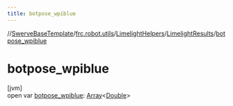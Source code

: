 ```yaml
---
title: botpose_wpiblue
---
```

//[SwerveBaseTemplate](../../../../index.html)/[frc.robot.utils](../../index.html)/[LimelightHelpers](../index.html)/[LimelightResults](index.html)/[botpose_wpiblue](botpose_wpiblue.html)



# botpose_wpiblue



[jvm]\
open var [botpose_wpiblue](botpose_wpiblue.html): [Array](https://kotlinlang.org/api/latest/jvm/stdlib/kotlin/-array/index.html)&lt;[Double](https://kotlinlang.org/api/latest/jvm/stdlib/kotlin/-double/index.html)&gt;




